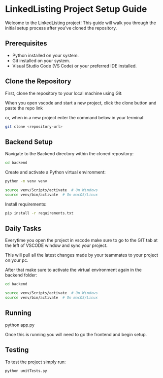 # LinkedListing Project Setup Guide

Welcome to the LinkedListing project! This guide will walk you through the initial setup process after you've cloned the repository.

## Prerequisites

- Python installed on your system.
- Git installed on your system.
- Visual Studio Code (VS Code) or your preferred IDE installed.


## Clone the Repository

First, clone the repository to your local machine using Git:

When you open vscode and start a new project, click the clone button and paste the repo link

or, when in a new project enter the command below in your terminal

```bash
git clone <repository-url>
```

## Backend Setup

Navigate to the Backend directory within the cloned repository:

```bash
cd backend
```

Create and activate a Python virtual environment:
```bash
python -m venv venv

source venv/Scripts/activate  # On Windows
source venv/bin/activate  # On macOS/Linux
```
Install requirements:
```bash
pip install -r requirements.txt
```


## Daily Tasks

Everytime you open the project in vscode make sure to go to the GIT tab at the left of VSCODE window and sync your project.

This will pull all the latest changes made by your teammates to your project on your pc.

After that make sure to activate the virtual environment again in the backend folder:

```bash
cd backend

source venv/Scripts/activate  # On Windows
source venv/bin/activate  # On macOS/Linux
```
## Running

python app.py

Once this is running you will need to go the frontend and begin setup.

## Testing

To test the project simply run:

```bash
python unitTests.py
```











